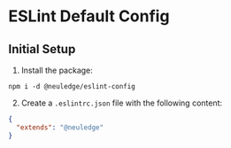 # ESLint Default Config

## Initial Setup

1. Install the package:

```
npm i -d @neuledge/eslint-config
```

2. Create a `.eslintrc.json` file with the following content:

```json
{
  "extends": "@neuledge"
}
```
